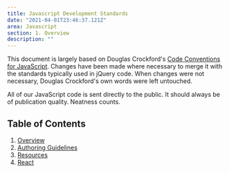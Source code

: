 ```yaml
---
title: Javascript Development Standards
date: "2021-04-01T23:46:37.121Z"
area: Javascript
section: 1. Overview
description: ""
---
```


This document is largely based on Douglas Crockford's [Code Conventions for JavaScript](http://javascript.crockford.com/code.html). Changes have been made where necessary to merge it with the standards typically used in jQuery code. When changes were not necessary, Douglas Crockford's own words were left untouched.

All of our JavaScript code is sent directly to the public. It should always be of publication quality. Neatness counts.

## Table of Contents

  1. [Overview](/javascript/)
  1. [Authoring Guidelines](/javascript/general-authoring/)
  2. [Resources](/javascript/resources/)
  1. [React](/javascript/react-best-practices/)
